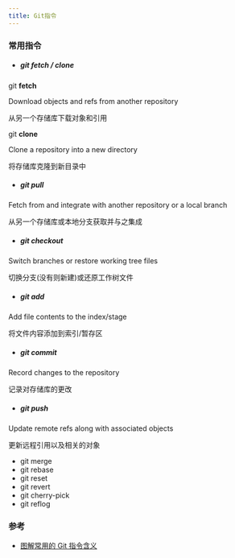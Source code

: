 ```yaml
---
title: Git指令
---
```


<!-- ### 一图读懂git工作原理![](../img/git.png) -->

### 常用指令

- ##### git fetch / clone

git **fetch** 

Download objects and refs from another repository

从另一个存储库下载对象和引用

git **clone** 

Clone a repository into a new directory 

将存储库克隆到新目录中

- ##### git pull

Fetch from and integrate with another repository or a local branch

从另一个存储库或本地分支获取并与之集成

- ##### git checkout


Switch branches or restore working tree files

切换分支(没有则新建)或还原工作树文件

- ##### git add


Add file contents to the index/stage

将文件内容添加到索引/暂存区

- ##### git commit


Record changes to the repository

记录对存储库的更改

- ##### git push


Update remote refs along with associated objects

更新远程引用以及相关的对象

- git merge
- git rebase
- git reset
- git revert
- git cherry-pick
- git reflog

### 参考

- [图解常用的 Git 指令含义](https://mp.weixin.qq.com/s/oKMdlo6jsIcMcZW8nzoAUg)